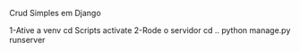 Crud Simples em Django

1-Ative a venv 
    cd Scripts 
    activate
2-Rode o servidor
    cd ..
    python manage.py runserver